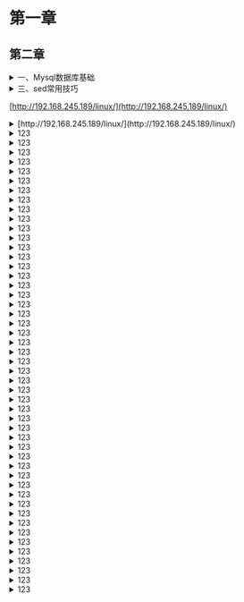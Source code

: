 # 第一章
## 第二章

<details>
<summary>一、Mysql数据库基础</summary>
	[mysql查询](https://blog.51cto.com/u_12723336/2652014)
	[mysql框架图](https://blog.51cto.com/u_12723336/2653779)
	[mysql课堂题目](https://gitee.com/zhj5551/go/blob/master/aa.md)
	[mysql查询汇总](https://blog.51cto.com/u_12723336/2735990)
</details>


<details>
<summary>三、sed常用技巧</summary>
     [sed常用技巧](https://blog.51cto.com/u_12723336/2721442)
</details>

[http://192.168.245.189/linux/](http://192.168.245.189/linux/)

<details>
<summary>[http://192.168.245.189/linux/](http://192.168.245.189/linux/)</summary>
    import(估计)
</details>



<details>
<summary>123</summary>
    import(估计)
</details>


<details>
<summary>123</summary>
    import(估计)
</details>


<details>
<summary>123</summary>
    import(估计)
</details>



<details>
<summary>123</summary>
    import(估计)
</details>



<details>
<summary>123</summary>
    import(估计)
</details>



<details>
<summary>123</summary>
    import(估计)
</details>




<details>
<summary>123</summary>
    import(估计)
</details>


<details>
<summary>123</summary>
    import(估计)
</details><details>
<summary>123</summary>
    import(估计)
</details><details>
<summary>123</summary>
    import(估计)
</details><details>
<summary>123</summary>
    import(估计)
</details><details>
<summary>123</summary>
    import(估计)
</details><details>
<summary>123</summary>
    import(估计)
</details><details>
<summary>123</summary>
    import(估计)
</details><details>
<summary>123</summary>
    import(估计)
</details><details>
<summary>123</summary>
    import(估计)
</details><details>
<summary>123</summary>
    import(估计)
</details><details>
<summary>123</summary>
    import(估计)
</details><details>
<summary>123</summary>
    import(估计)
</details><details>
<summary>123</summary>
    import(估计)
</details><details>
<summary>123</summary>
    import(估计)
</details><details>
<summary>123</summary>
    import(估计)
</details><details>
<summary>123</summary>
    import(估计)
</details><details>
<summary>123</summary>
    import(估计)
</details><details>
<summary>123</summary>
    import(估计)
</details><details>
<summary>123</summary>
    import(估计)
</details><details>
<summary>123</summary>
    import(估计)
</details><details>
<summary>123</summary>
    import(估计)
</details><details>
<summary>123</summary>
    import(估计)
</details><details>
<summary>123</summary>
    import(估计)
</details><details>
<summary>123</summary>
    import(估计)
</details><details>
<summary>123</summary>
    import(估计)
</details><details>
<summary>123</summary>
    import(估计)
</details><details>
<summary>123</summary>
    import(估计)
</details><details>
<summary>123</summary>
    import(估计)
</details><details>
<summary>123</summary>
    import(估计)
</details><details>
<summary>123</summary>
    import(估计)
</details><details>
<summary>123</summary>
    import(估计)
</details><details>
<summary>123</summary>
    import(估计)
</details><details>
<summary>123</summary>
    import(估计)
</details><details>
<summary>123</summary>
    import(估计)
</details><details>
<summary>123</summary>
    import(估计)
</details><details>
<summary>123</summary>
    import(估计)
</details><details>
<summary>123</summary>
    import(估计)
</details><details>
<summary>123</summary>
    import(估计)
</details><details>
<summary>123</summary>
    import(估计)
</details><details>
<summary>123</summary>
    import(估计)
</details><details>
<summary>123</summary>
    import(估计)
</details><details>
<summary>123</summary>
    import(估计)
</details>
















